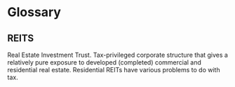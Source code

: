 # Glossary

## REITS

Real Estate Investment Trust. Tax-privileged corporate structure that gives a relatively pure exposure to developed (completed) commercial and residential real estate.  Residential REITs have various problems to do with tax.